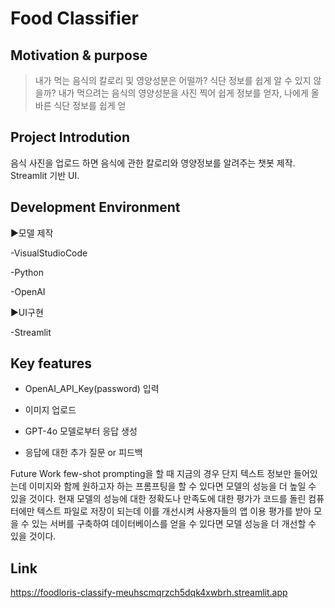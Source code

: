 Food Classifier
=================

## Motivation & purpose
> 내가 먹는 음식의 칼로리 및 영양성분은 어떨까? 식단 정보를 쉽게 알 수 있지 않을까?
> 내가 먹으려는 음식의 영양성분을 사진 찍어 쉽게 정보를 얻자, 나에게 올바른 식단 정보를 쉽게 얻 

Project Introdution
----------------

음식 사진을 업로드 하면 음식에 관한 칼로리와 영양정보를 알려주는 챗봇 제작. 
Streamlit 기반 UI.


Development Environment
---------------


▶모델 제작

-VisualStudioCode

-Python

-OpenAI


▶UI구현

-Streamlit


Key features
-------------


- OpenAI_API_Key(password) 입력

- 이미지 업로드

- GPT-4o 모델로부터 응답 생성

- 응답에 대한 추가 질문 or 피드백


Future Work
few-shot prompting을 할 때 지금의 경우 단지 텍스트 정보만 들어있는데 이미지와 함께 원하고자 하는 프롬프팅을 할 수 있다면 모델의 성능을 더 높일 수 있을 것이다.
현재 모델의 성능에 대한 정확도나 만족도에 대한 평가가 코드를 돌린 컴퓨터에만 텍스트 파일로 저장이 되는데 이를 개선시켜 사용자들의 앱 이용 평가를 받아 모을 수 있는 서버를 구축하여 데이터베이스를 얻을 수 있다면 모델 성능을 더 개선할 수 있을 것이다.


Link
-----------
https://foodloris-classify-meuhscmqrzch5dqk4xwbrh.streamlit.app
